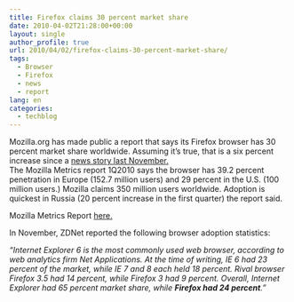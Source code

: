 ```yaml
---
title: Firefox claims 30 percent market share
date: 2010-04-02T21:28:00+00:00
layout: single
author_profile: true
url: 2010/04/02/firefox-claims-30-percent-market-share/
tags:
  - Browser
  - Firefox
  - news
  - report
lang: en
categories: 
  - techblog
---
```

Mozilla.org has made public a report that says its Firefox browser has 30 percent market share worldwide. Assuming it’s true, that is a six percent increase since a [news story last November.](http://news.zdnet.co.uk/security/0,1000000189,39897339,00.htm?utm_source=feedburner&utm_medium=feed&utm_campaign=Feed%3A+zdnetuk%2Ftoolkits%2Fsme+%28ZDNet+UK+SME+Toolkit%29)  
The Mozilla Metrics report 1Q2010 says the browser has 39.2 percent penetration in Europe (152.7 million users) and 29 percent in the U.S. (100 million users.) Mozilla claims 350 million users worldwide. Adoption is quickest in Russia (20 percent increase in the first quarter) the report said.

Mozilla Metrics Report [here.](https://wiki.mozilla.org/images/e/ed/Analyst_report_Q1_2010.pdf)

In November, ZDNet reported the following browser adoption statistics:

_“Internet Explorer 6 is the most commonly used web browser, according to web analytics firm Net Applications. At the time of writing, IE 6 had 23 percent of the market, while IE 7 and 8 each held 18 percent. Rival browser Firefox 3.5 had 14 percent, while Firefox 3 had 9 percent. Overall, Internet Explorer had 65 percent market share, while **Firefox had 24 percent**.”_